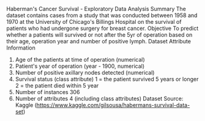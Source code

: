 Haberman's Cancer Survival - Exploratory Data Analysis
Summary
The dataset contains cases from a study that was conducted between 1958 and 1970 at the University of Chicago's Billings Hospital on the survival of patients who had undergone surgery for breast cancer.
Objective
To predict whether a patients will survived or not after the 5yr of operation based on their age, operation year and number of positive lymph.
Dataset Attribute Information
1. Age of the patients at time of operation (numerical)
2. Patient's year of operation (year - 1900, numerical)
3. Number of positive axillary nodes detected (numerical)
4. Survival status (class attribute) 1 = the patient survived 5 years or longer 2 = the patient died within 5 year
5. Number of instances 306 
6. Number of attributes 4 (including class attributes)
Dataset Source:
Kaggle (https://www.kaggle.com/gilsousa/habermans-survival-data-set)

